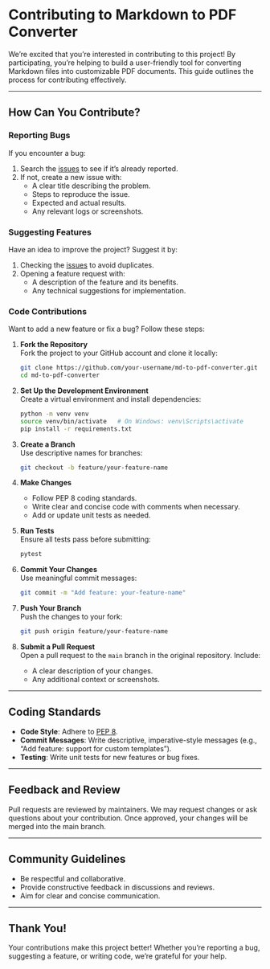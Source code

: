 # Contributing to Markdown to PDF Converter

We’re excited that you’re interested in contributing to this project! By participating, you’re helping to build a user-friendly tool for converting Markdown files into customizable PDF documents. This guide outlines the process for contributing effectively.

---

## How Can You Contribute?

### Reporting Bugs
If you encounter a bug:
1. Search the [issues](https://github.com/your-username/md-to-pdf-converter/issues) to see if it’s already reported.
2. If not, create a new issue with:
   - A clear title describing the problem.
   - Steps to reproduce the issue.
   - Expected and actual results.
   - Any relevant logs or screenshots.

### Suggesting Features
Have an idea to improve the project? Suggest it by:
1. Checking the [issues](https://github.com/your-username/md-to-pdf-converter/issues) to avoid duplicates.
2. Opening a feature request with:
   - A description of the feature and its benefits.
   - Any technical suggestions for implementation.

### Code Contributions
Want to add a new feature or fix a bug? Follow these steps:

1. **Fork the Repository**  
   Fork the project to your GitHub account and clone it locally:
   ```bash
   git clone https://github.com/your-username/md-to-pdf-converter.git
   cd md-to-pdf-converter
   ```

2. **Set Up the Development Environment**  
   Create a virtual environment and install dependencies:
   ```bash
   python -m venv venv
   source venv/bin/activate   # On Windows: venv\Scripts\activate
   pip install -r requirements.txt
   ```

3. **Create a Branch**  
   Use descriptive names for branches:
   ```bash
   git checkout -b feature/your-feature-name
   ```

4. **Make Changes**  
   - Follow PEP 8 coding standards.
   - Write clear and concise code with comments when necessary.
   - Add or update unit tests as needed.

5. **Run Tests**  
   Ensure all tests pass before submitting:
   ```bash
   pytest
   ```

6. **Commit Your Changes**  
   Use meaningful commit messages:
   ```bash
   git commit -m "Add feature: your-feature-name"
   ```

7. **Push Your Branch**  
   Push the changes to your fork:
   ```bash
   git push origin feature/your-feature-name
   ```

8. **Submit a Pull Request**  
   Open a pull request to the `main` branch in the original repository. Include:
   - A clear description of your changes.
   - Any additional context or screenshots.

---

## Coding Standards
- **Code Style**: Adhere to [PEP 8](https://www.python.org/dev/peps/pep-0008/).
- **Commit Messages**: Write descriptive, imperative-style messages (e.g., “Add feature: support for custom templates”).
- **Testing**: Write unit tests for new features or bug fixes.

---

## Feedback and Review
Pull requests are reviewed by maintainers. We may request changes or ask questions about your contribution. Once approved, your changes will be merged into the main branch.

---

## Community Guidelines
- Be respectful and collaborative.
- Provide constructive feedback in discussions and reviews.
- Aim for clear and concise communication.

---

## Thank You!
Your contributions make this project better! Whether you’re reporting a bug, suggesting a feature, or writing code, we’re grateful for your help.
